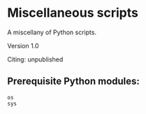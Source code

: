 # Miscellaneous scripts

A miscellany of Python scripts.

Version 1.0

Citing: unpublished

## Prerequisite Python modules:

```
os
sys
```
